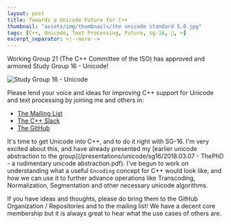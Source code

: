 ```yaml
---
layout: post
title: Towards a Unicode Future for C++
thumbnail: "assets/img/thumbnails/the unicode standard 5.0.jpg"
tags: [C++, Unicode, Text Processing, Future, sg-16, 🤝, ⌨️]
excerpt_separator: <!--more-->
---
```


Working Group 21 (The C++ Committee of the ISO) has approved and armored Study Group 16 - Unicode!

<!--more-->

![Study Group 16 - Unicode](https://avatars0.githubusercontent.com/u/37915533?s=200&v=4)

Please lend your voice and ideas for improving C++ support for Unicode and text processing by joining me and others in:


- [The Mailing List](http://www.open-std.org/mailman/listinfo/unicode)
- [The C++ Slack](https://cpplang.slack.com/messages/sg16-unicode)
- [The GitHub](https://github.com/sg16-unicode)

It's time to get Unicode into C++, and to do it right with SG-16. I'm very excited about this, and have already presented my [earlier unicode abstraction to the group](/presentations/unicode/sg16/2018.03.07 - ThePhD - a rudimentary unicode abstraction.pdf). I've begun to work on understanding what a useful `Encoding` concept for C++ would look like, and how we can use it to further advance operations like Transcoding, Normalization, Segmentation and other necessary unicode algorithms.

If you have ideas and thoughts, please do bring them to the GitHub Organization / Repositories and to the mailing list! We have a decent core membership but it is always great to hear what the use cases of others are.
